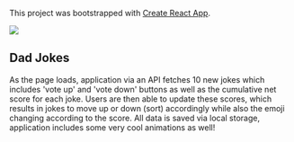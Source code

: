 This project was bootstrapped with [Create React App](https://github.com/facebook/create-react-app).

![](https://media.giphy.com/media/ZCxCZy1rZRb5gTRd09/giphy.gif)

## Dad Jokes

As the page loads, application via an API fetches 10 new jokes which includes
'vote up' and 'vote down' buttons as well as the cumulative net score for each joke.
Users are then able to update these scores, which results in jokes to move up or down (sort)
accordingly while also the emoji changing according to the score.
All data is saved via local storage, application includes some very cool animations as well!
